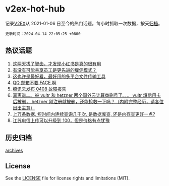 # v2ex-hot-hub

 记录[V2EX](https://www.v2ex.com/)从 2021-01-06 日至今的热门话题。每小时抓取一次数据，按天[归档](archives)。

`更新时间：2024-04-14 22:05:25 +0800`

## 热议话题

1. [这两天拔了智齿，才发现小红书是真的很有用](https://www.v2ex.com/t/1032294)
1. [有没有可能共享员工是更先进的雇佣模式？](https://www.v2ex.com/t/1032289)
1. [这也许是最好看，最好用的多平台文件传输工具](https://www.v2ex.com/t/1032270)
1. [QQ 邮箱不要 FACE 啊](https://www.v2ex.com/t/1032338)
1. [腾讯云发布 0408 故障报告](https://www.v2ex.com/t/1032290)
1. [真离谱。。。被 vultr 和 hetzner 两个国外云计算商删号了。。。 vultr 填信用卡后被删， hetzner 刚注册就被删，还能抢救一下吗？（内附完整经历，请各位出出主意）](https://www.v2ex.com/t/1032317)
1. [上万条数据, 短时间内连续查询几千次, 是数据库查, 还是内存查更好一点?](https://www.v2ex.com/t/1032362)
1. [江苏电信上传可以升级到 100，但是价格有点犹豫](https://www.v2ex.com/t/1032296)

## 历史归档

[archives](archives)

## License

See the [LICENSE](LICENSE) file for license rights and limitations (MIT).
